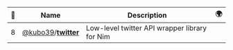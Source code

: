 |:star2: | Name | Description | 🌍|
|---|---|---|---|
|8|[@kubo39](https://github.com/kubo39)/[**twitter**](https://github.com/kubo39/twitter)|Low-level twitter API wrapper library for Nim||

